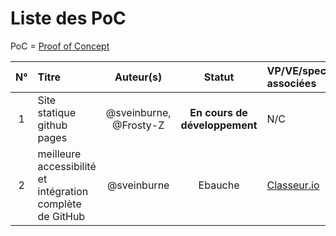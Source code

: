 Liste des PoC
=============

PoC = [Proof of Concept](https://fr.wikipedia.org/wiki/Preuve_de_concept)


| N°      | Titre          | Auteur(s) | Statut      | VP/VE/specs associées | Discussion | Dépôt GitHub | Démo | 
|:-------:|:---------------|:------:|:-----------:|:----------------------|:-----------|:-------------|:-----|
| 1       | Site statique github pages | @sveinburne, @Frosty-Z |  **En cours de développement**  | N/C | [dirtylab/site-script/issues](https://github.com/dirtylab/site-scripts/issues) |  [dirtylab/site-script](https://github.com/dirtylab/site-scripts)  | [dirtylab.github.io](http://dirtylab.github.io)
| 2       | meilleure accessibilité et intégration complète de GitHub | @sveinburne |  Ebauche  | [Classeur.io](https://app.classeur.io/#!/files/fm6AMXgVUbel7zStun2Q)  |            |              |      |
